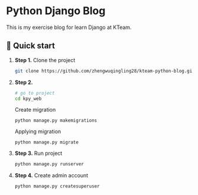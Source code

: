 # Python Django Blog

This is my exercise blog for learn Django at KTeam.  

## 🚀 Quick start

1.  **Step 1.**
    Clone the project
    ```sh
    git clone https://github.com/zhengwuqingling28/kteam-python-blog.git
    ```
1. **Step 2.**
    ```sh
    # go to project
    cd kpy_web
    ```
    Create migration
    ```she
    python manage.py makemigrations
    ```
    Applying migration
    ```she
    python manage.py migrate
    ```

1. **Step 3.**
    Run project
    ```sh
    python manage.py runserver
    ```

1. **Step 4.**
    Create admin account
    ```sh
    python manage.py createsuperuser
    ```
